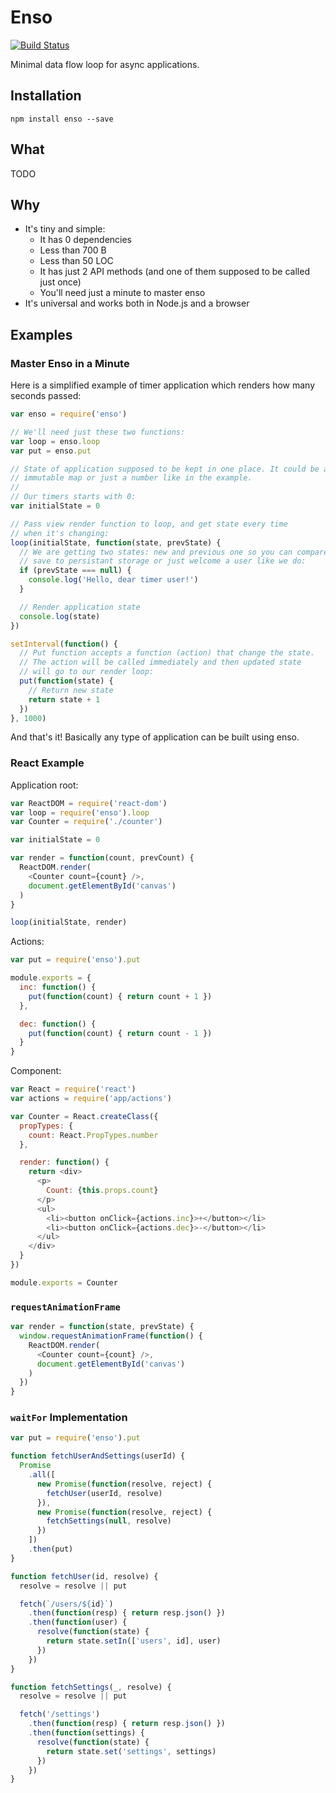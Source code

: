 # Enso
[![Build Status](https://travis-ci.org/kossnocorp/enso.svg?branch=master)](https://travis-ci.org/kossnocorp/enso)

Minimal data flow loop for async applications.

## Installation

```npm
npm install enso --save
```

## What

TODO

## Why

* It's tiny and simple:
  - It has 0 dependencies
  - Less than 700 B
  - Less than 50 LOC
  - It has just 2 API methods (and one of them supposed to be called just once)
  - You'll need just a minute to master enso
* It's universal and works both in Node.js and a browser

## Examples

### Master Enso in a Minute

Here is a simplified example of timer application which renders
how many seconds passed:

```js
var enso = require('enso')

// We'll need just these two functions:
var loop = enso.loop
var put = enso.put

// State of application supposed to be kept in one place. It could be an object,
// immutable map or just a number like in the example.
//
// Our timers starts with 0:
var initialState = 0

// Pass view render function to loop, and get state every time
// when it's changing:
loop(initialState, function(state, prevState) {
  // We are getting two states: new and previous one so you can compare it,
  // save to persistant storage or just welcome a user like we do:
  if (prevState === null) {
    console.log('Hello, dear timer user!')
  }

  // Render application state
  console.log(state)
})

setInterval(function() {
  // Put function accepts a function (action) that change the state.
  // The action will be called immediately and then updated state
  // will go to our render loop:
  put(function(state) {
    // Return new state
    return state + 1
  })
}, 1000)
```

And that's it! Basically any type of application can be built using enso.

### React Example

Application root:

```js
var ReactDOM = require('react-dom')
var loop = require('enso').loop
var Counter = require('./counter')

var initialState = 0

var render = function(count, prevCount) {
  ReactDOM.render(
    <Counter count={count} />,
    document.getElementById('canvas')
  )
}

loop(initialState, render)
```

Actions:

```js
var put = require('enso').put

module.exports = {
  inc: function() {
    put(function(count) { return count + 1 })
  },

  dec: function() {
    put(function(count) { return count - 1 })
  }
}
```

Component:

```js
var React = require('react')
var actions = require('app/actions')

var Counter = React.createClass({
  propTypes: {
    count: React.PropTypes.number
  },

  render: function() {
    return <div>
      <p>
        Count: {this.props.count}
      </p>
      <ul>
        <li><button onClick={actions.inc}>+</button></li>
        <li><button onClick={actions.dec}>-</button></li>
      </ul>
    </div>
  }
})

module.exports = Counter
```

### `requestAnimationFrame`

```js
var render = function(state, prevState) {
  window.requestAnimationFrame(function() {
    ReactDOM.render(
      <Counter count={count} />,
      document.getElementById('canvas')
    )
  })
}
```

### `waitFor` Implementation

```js
var put = require('enso').put

function fetchUserAndSettings(userId) {
  Promise
    .all([
      new Promise(function(resolve, reject) {
        fetchUser(userId, resolve)
      }),
      new Promise(function(resolve, reject) {
        fetchSettings(null, resolve)
      })
    ])
    .then(put)
}

function fetchUser(id, resolve) {
  resolve = resolve || put

  fetch(`/users/${id}`)
    .then(function(resp) { return resp.json() })
    .then(function(user) {
      resolve(function(state) {
        return state.setIn(['users', id], user)
      })
    })
}

function fetchSettings(_, resolve) {
  resolve = resolve || put

  fetch('/settings')
    .then(function(resp) { return resp.json() })
    .then(function(settings) {
      resolve(function(state) {
        return state.set('settings', settings)
      })
    })
}
```
